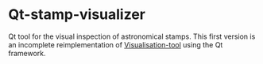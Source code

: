 # Qt-stamp-visualizer
Qt tool for the visual inspection of astronomical stamps.
This first version is an incomplete reimplementation of [Visualisation-tool](https://github.com/esavary/Visualisation-tool) using the Qt framework. 

